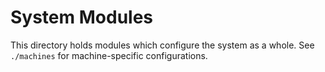 # System Modules

This directory holds modules which configure the system as a whole.
See `./machines` for machine-specific configurations.
